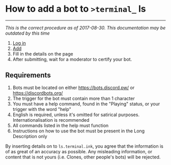 # How to add a bot to `>terminal_` ls
---

_This is the correct procedure as of 2017-08-30. This documentation may be outdated by this time_

1. [Log in](/auth)
2. [Add](/add)
3. Fill in the details on the page
4. After submitting, wait for a moderator to certify your bot.

## Requirements

1. Bots must be located on either https://bots.discord.pw/ or https://discordbots.org/
2. The trigger for the bot must contain more than 1 character
3. You must have a help command, found in the "Playing" status, or your trigger with the word "help"
4. English is required, unless it's omitted for satirical purposes. Internationalisation is recommended
5. All commands listed in the help must function
6. Instructions on how to use the bot must be present in the Long Description only

By inserting details on to `ls.terminal.ink`, you agree that the information is of as great of an accuracy as possible. Any misleading information, or content that is not yours (i.e. Clones, other people's bots) will be rejected.
